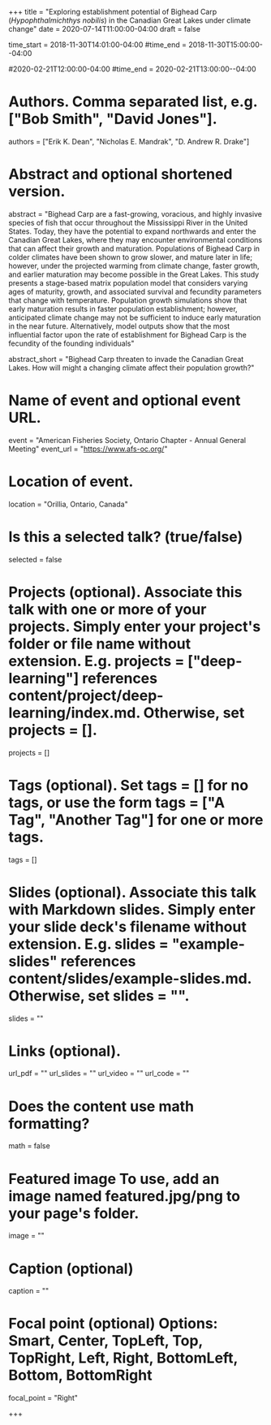 +++ 
title = "Exploring establishment potential of Bighead Carp (_Hypophthalmichthys nobilis_) in the Canadian Great Lakes under climate change" 
date = 2020-07-14T11:00:00-04:00
draft = false

time_start = 2018-11-30T14:01:00-04:00 #time_end = 2018-11-30T15:00:00--04:00

#2020-02-21T12:00:00-04:00 #time_end = 2020-02-21T13:00:00--04:00 

# Authors. Comma separated list, e.g. ["Bob Smith", "David Jones"]. 
authors = ["Erik K. Dean", "Nicholas E. Mandrak", "D. Andrew R. Drake"]

# Abstract and optional shortened version. 
abstract = "Bighead Carp are a fast-growing, voracious, and highly invasive species of fish that
occur throughout the Mississippi River in the United States. Today, they have the
potential to expand northwards and enter the Canadian Great Lakes, where they may
encounter environmental conditions that can affect their growth and maturation.
Populations of Bighead Carp in colder climates have been shown to grow slower, and
mature later in life; however, under the projected warming from climate change, faster
growth, and earlier maturation may become possible in the Great Lakes. This study
presents a stage-based matrix population model that considers varying ages of maturity,
growth, and associated survival and fecundity parameters that change with
temperature. Population growth simulations show that early maturation results in faster
population establishment; however, anticipated climate change may not be sufficient to
induce early maturation in the near future. Alternatively, model outputs show that the
most influential factor upon the rate of establishment for Bighead Carp is the fecundity
of the founding individuals"

abstract_short = "Bighead Carp threaten to invade the Canadian Great Lakes. How will might a changing climate affect their population growth?"

# Name of event and optional event URL. 
event = "American Fisheries Society, Ontario Chapter - Annual General Meeting" 
event_url = "https://www.afs-oc.org/"

# Location of event. 
location = "Orillia, Ontario, Canada"

# Is this a selected talk? (true/false) 
selected = false

# Projects (optional). Associate this talk with one or more of your projects. Simply enter your project's folder or file name without extension. E.g. projects = ["deep-learning"] references content/project/deep-learning/index.md. Otherwise, set projects = []. 
projects = []

# Tags (optional). Set tags = [] for no tags, or use the form tags = ["A Tag", "Another Tag"] for one or more tags. 
tags = []

# Slides (optional). Associate this talk with Markdown slides. Simply enter your slide deck's filename without extension. E.g. slides = "example-slides" references content/slides/example-slides.md. Otherwise, set slides = "". 
slides = ""

# Links (optional). 
url_pdf = "" 
url_slides = "" 
url_video = "" 
url_code = ""

# Does the content use math formatting? 
math = false


# Featured image To use, add an image named featured.jpg/png to your page's folder.
image = "" 

# Caption (optional) 
caption = ""

# Focal point (optional) Options: Smart, Center, TopLeft, Top, TopRight, Left, Right, BottomLeft, Bottom, BottomRight 
focal_point = "Right" 

+++

